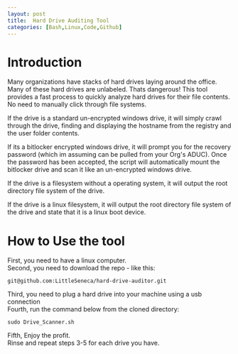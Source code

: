 ```yaml
---
layout: post
title:  Hard Drive Auditing Tool
categories: [Bash,Linux,Code,Github]
---
```


# Introduction
Many organizations have stacks of hard drives laying around the office.
Many of these hard drives are unlabeled. Thats dangerous!
This tool provides a fast process to quickly analyze hard drives 
for their file contents. No need to manually click through file systems.

If the drive is a standard un-encrypted windows drive, it will simply crawl 
through the drive, finding and displaying the hostname from the registry 
and the user folder contents.

If its a bitlocker encrypted windows drive, it will prompt you for the recovery
password (which im assuming can be pulled from your Org's ADUC). Once the 
password has been accepted, the script will automatically mount the bitlocker 
drive and scan it like an un-encrypted windows drive. 

If the drive is a filesystem without a operating system, it will output the 
root directory file system of the drive. 

If the drive is a linux filesystem, it will output the root directory file
system of the drive and state that it is a linux boot device. 

# How to Use the tool
First, you need to have a linux computer. <br/>
Second, you need to download the repo - like this:

    git@github.com:LittleSeneca/hard-drive-auditor.git

Third, you need to plug a hard drive into your machine using a usb connection <br/>
Fourth, run the command below from the cloned directory:

    sudo Drive_Scanner.sh

Fifth, Enjoy the profit. <br/>
Rinse and repeat steps 3-5 for each drive you have.

```
